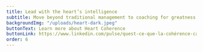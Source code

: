 ```yaml
---
title: Lead with the heart’s intelligence
subtitle: Move beyond traditional management to coaching for greatness
backgroundImg: "/uploads/heart-dark.jpeg"
buttonText: Learn more about Heart Coherence
buttonLink: https://www.linkedin.com/pulse/quest-ce-que-la-cohérence-cardiaque-nancy-bilodeau-mba/
order: 6
---
```


